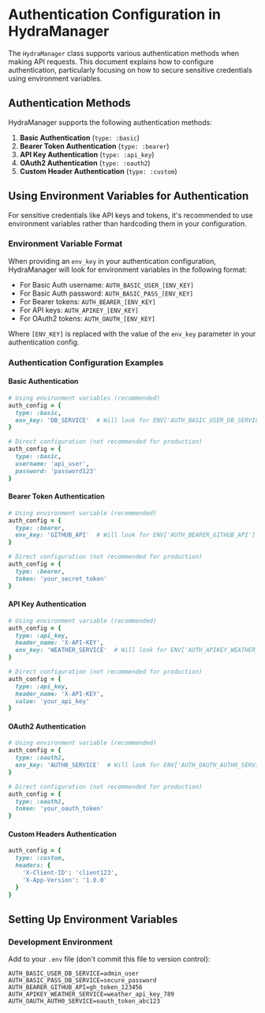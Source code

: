 # Authentication Configuration in HydraManager

The `HydraManager` class supports various authentication methods when making API requests. This document explains how to configure authentication, particularly focusing on how to secure sensitive credentials using environment variables.

## Authentication Methods

HydraManager supports the following authentication methods:

1. **Basic Authentication** (`type: :basic`)
2. **Bearer Token Authentication** (`type: :bearer`)
3. **API Key Authentication** (`type: :api_key`)
4. **OAuth2 Authentication** (`type: :oauth2`)
5. **Custom Header Authentication** (`type: :custom`)

## Using Environment Variables for Authentication

For sensitive credentials like API keys and tokens, it's recommended to use environment variables rather than hardcoding them in your configuration.

### Environment Variable Format

When providing an `env_key` in your authentication configuration, HydraManager will look for environment variables in the following format:

- For Basic Auth username: `AUTH_BASIC_USER_[ENV_KEY]`
- For Basic Auth password: `AUTH_BASIC_PASS_[ENV_KEY]`
- For Bearer tokens: `AUTH_BEARER_[ENV_KEY]`
- For API keys: `AUTH_APIKEY_[ENV_KEY]`
- For OAuth2 tokens: `AUTH_OAUTH_[ENV_KEY]`

Where `[ENV_KEY]` is replaced with the value of the `env_key` parameter in your authentication config.

### Authentication Configuration Examples

#### Basic Authentication

```ruby
# Using environment variables (recommended)
auth_config = {
  type: :basic,
  env_key: 'DB_SERVICE'  # Will look for ENV['AUTH_BASIC_USER_DB_SERVICE'] and ENV['AUTH_BASIC_PASS_DB_SERVICE']
}

# Direct configuration (not recommended for production)
auth_config = {
  type: :basic,
  username: 'api_user',
  password: 'password123'
}
```

#### Bearer Token Authentication

```ruby
# Using environment variable (recommended)
auth_config = {
  type: :bearer,
  env_key: 'GITHUB_API'  # Will look for ENV['AUTH_BEARER_GITHUB_API']
}

# Direct configuration (not recommended for production)
auth_config = {
  type: :bearer,
  token: 'your_secret_token'
}
```

#### API Key Authentication

```ruby
# Using environment variable (recommended)
auth_config = {
  type: :api_key,
  header_name: 'X-API-KEY',
  env_key: 'WEATHER_SERVICE'  # Will look for ENV['AUTH_APIKEY_WEATHER_SERVICE']
}

# Direct configuration (not recommended for production)
auth_config = {
  type: :api_key,
  header_name: 'X-API-KEY',
  value: 'your_api_key'
}
```

#### OAuth2 Authentication

```ruby
# Using environment variable (recommended)
auth_config = {
  type: :oauth2,
  env_key: 'AUTH0_SERVICE'  # Will look for ENV['AUTH_OAUTH_AUTH0_SERVICE']
}

# Direct configuration (not recommended for production)
auth_config = {
  type: :oauth2,
  token: 'your_oauth_token'
}
```

#### Custom Headers Authentication

```ruby
auth_config = {
  type: :custom,
  headers: {
    'X-Client-ID': 'client123',
    'X-App-Version': '1.0.0'
  }
}
```

## Setting Up Environment Variables

### Development Environment

Add to your `.env` file (don't commit this file to version control):

```
AUTH_BASIC_USER_DB_SERVICE=admin_user
AUTH_BASIC_PASS_DB_SERVICE=secure_password
AUTH_BEARER_GITHUB_API=gh_token_123456
AUTH_APIKEY_WEATHER_SERVICE=weather_api_key_789
AUTH_OAUTH_AUTH0_SERVICE=oauth_token_abc123
```
